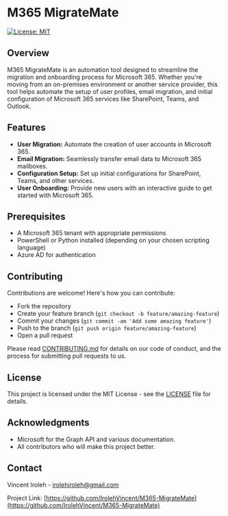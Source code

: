 # M365 MigrateMate

[![License: MIT](https://img.shields.io/badge/License-MIT-yellow.svg)](https://opensource.org/licenses/MIT)

## Overview

M365 MigrateMate is an automation tool designed to streamline the migration and onboarding process for Microsoft 365. Whether you're moving from an on-premises environment or another service provider, this tool helps automate the setup of user profiles, email migration, and initial configuration of Microsoft 365 services like SharePoint, Teams, and Outlook.

## Features

- **User Migration:** Automate the creation of user accounts in Microsoft 365.
- **Email Migration:** Seamlessly transfer email data to Microsoft 365 mailboxes.
- **Configuration Setup:** Set up initial configurations for SharePoint, Teams, and other services.
- **User Onboarding:** Provide new users with an interactive guide to get started with Microsoft 365.

## Prerequisites

- A Microsoft 365 tenant with appropriate permissions
- PowerShell or Python installed (depending on your chosen scripting language)
- Azure AD for authentication

## Contributing

Contributions are welcome! Here's how you can contribute:

- Fork the repository
- Create your feature branch (`git checkout -b feature/amazing-feature`)
- Commit your changes (`git commit -am 'Add some amazing feature'`)
- Push to the branch (`git push origin feature/amazing-feature`)
- Open a pull request

Please read [CONTRIBUTING.md](CONTRIBUTING.md) for details on our code of conduct, and the process for submitting pull requests to us.

## License

This project is licensed under the MIT License - see the [LICENSE](LICENSE) file for details.

## Acknowledgments

- Microsoft for the Graph API and various documentation.
- All contributors who will make this project better.

## Contact

Vincent Iroleh - irolehiroleh@gmail.com

Project Link: [https://github.com/IrolehVincent/M365-MigrateMate](https://github.com/IrolehVincent/M365-MigrateMate)